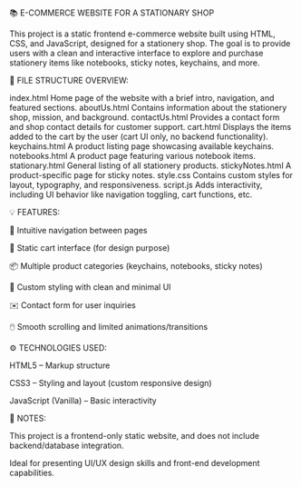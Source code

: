 📚 E-COMMERCE WEBSITE FOR A STATIONARY SHOP

This project is a static frontend e-commerce website built using HTML, CSS, and JavaScript, designed for a stationery shop. The goal is to provide users with a clean and interactive interface to explore and purchase stationery items like notebooks, sticky notes, keychains, and more.

📁 FILE STRUCTURE OVERVIEW:

index.html	Home page of the website with a brief intro, navigation, and featured sections.
aboutUs.html	Contains information about the stationery shop, mission, and background.
contactUs.html	Provides a contact form and shop contact details for customer support.
cart.html	Displays the items added to the cart by the user (cart UI only, no backend functionality).
keychains.html	A product listing page showcasing available keychains.
notebooks.html	A product page featuring various notebook items.
stationary.html	General listing of all stationery products.
stickyNotes.html	A product-specific page for sticky notes.
style.css	Contains custom styles for layout, typography, and responsiveness.
script.js	Adds interactivity, including UI behavior like navigation toggling, cart functions, etc.

💡 FEATURES:

🧭 Intuitive navigation between pages

🛒 Static cart interface (for design purpose)

📦 Multiple product categories (keychains, notebooks, sticky notes)

🎨 Custom styling with clean and minimal UI

✉️ Contact form for user inquiries

🖱️ Smooth scrolling and limited animations/transitions


⚙️ TECHNOLOGIES USED:


HTML5 – Markup structure

CSS3 – Styling and layout (custom responsive design)

JavaScript (Vanilla) – Basic interactivity


📝 NOTES:


This project is a frontend-only static website, and does not include backend/database integration.

Ideal for presenting UI/UX design skills and front-end development capabilities.
